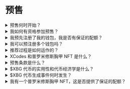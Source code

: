 # 预售

<details>

<summary>预售何时开始？</summary>

$XBG 预售是在我们的代币生成事件（TGE）之前以优惠条件购买 $XBG 代币的最后机会。$XBG 预售将于 2024 年 3 月举行。关于日期、条款和细节的更多信息将很快发布。要获取最新更新，请关注 XBorg 的 [X.](https://twitter.com/XBorgHQ)

</details>

<details>

<summary>我如何有资格参加预售？</summary>

要有资格参加预售，您必须完成 KYC 流程并预先注册您的地址。我们优先考虑去中心化和隐私，但为了遵守相关法域的要求，我们必须实施正式的 KYC 流程。

KYC 流程将在 www.presale.xborg.com 上进行，由我们的 KYC 提供商 Onfido 协助完成。KYC 流程将在 2 月开放。预先注册电子邮件的个人将在 KYC 流程开始时收到通知。

请注意，某些法域不受支持：美国、古巴、伊朗、朝鲜、俄罗斯、叙利亚、乌克兰争议地区：克里米亚、顿涅茨克和卢甘斯克、白俄罗斯、缅甸（缅甸）、中非共和国、刚果、民主刚果、埃塞俄比亚、香港、伊拉克、黎巴嫩、利比亚、苏丹、委内瑞拉、也门、津巴布韦。

</details>

<details>

<summary>我预先注册了我的钱包，我是否有保证的配额？</summary>

钱包预注册并不保证在预售中获得配额，因为筹资是有限的。预售条款将由 XBorg 治理在 2 月 14 日决定。

</details>

<details>

<summary>我可以预注册多个钱包吗？</summary>

您可以注册多个钱包，但由于实施了强制性的 KYC 流程，每个人只允许使用一个地址参与。因此，注册多个钱包没有好处。

</details>

<details>

<summary>推荐过程是如何运作的？</summary>

当个人使用您的推荐码注册他们的钱包时，您将在预售期间他们成功承诺的资金上获得 5% 的现金返还。

</details>

<details>

<summary>XCodes 和普罗米修斯胸甲 NFT 是什么？</summary>

预先注册您的钱包、获取 XCode 或拥有普罗米修斯胸甲 NFT 将使您在预售中享有折扣。

普罗米修斯胸甲是一系列 2,222 个 NFT。其中 1,111 个将在 2 月空投给普罗米修斯持有者，另外 1,111 个将免费铸造。它们在预售中提供最高折扣等级，以及在 XBorg 发射台上的第六层配额，相当于持有 5,000 $XBG。

XCodes 是分发给合作社区的独特代码。

</details>

<details>

<summary>预售条款是什么？</summary>

预售的条款将由 XBorg 治理决定，将在 Snapshot 上达成一致，参见 [XIP #11. ](https://snapshot.org/#/xborg.eth/proposal/0xace8e2b3c0d727cfada8a19279244148e8b17b449934072cc774a1adc1b37452)这些条款将在 2 月 14 日决定，包括以下方面：

* \- 估值
* \- 锁定/解锁期
* \- 销售机制（例如，荷兰式拍卖、固定价格预售等）

官方条款将在治理投票期后的稍后日期沟通。

</details>

<details>

<summary>$XBG 代币的实用性和代币经济学是什么？</summary>

$XBG 代币是 XBorg 生态系统的原生代币。其主要用途包括：

* \- 支付费用
* \- 治理
* \- 功绩收益分享
* \- 门槛访问
* \- Gas 代币

要了解更多关于 $XBG 代币的信息，请访问我们的网站上的 XBG 代币页面 [网站.](https://www.xborg.com/XBG)

</details>

<details>

<summary>$XBG 代币生成事件何时发生？</summary>

$XBG 代币生成事件预计将在 $XBG 预售后的几周内发生。

</details>

<details>

<summary>我有一个普罗米修斯胸甲 NFT，这是否提供了保证的配额？</summary>

不，尽管您获得了最好的条款和最高奖金，但销售是先到先得的。

</details>